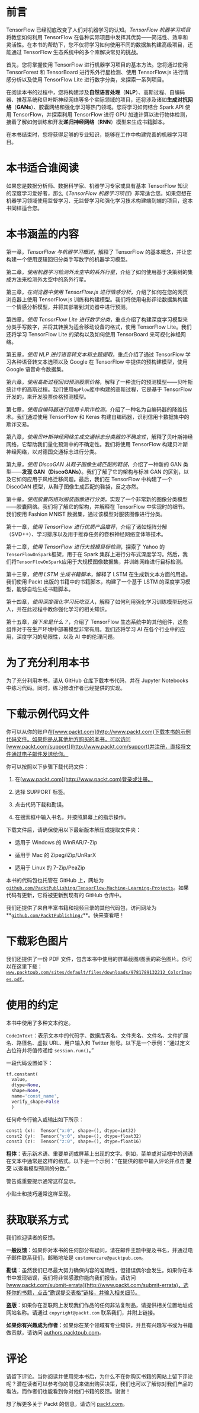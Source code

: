 # 前言

TensorFlow 已经彻底改变了人们对机器学习的认知。*TensorFlow 机器学习项目*将教您如何利用 TensorFlow 在各种实际项目中发挥其优势——简洁性、效率和灵活性。在本书的帮助下，您不仅将学习如何使用不同的数据集构建高级项目，还能通过 TensorFlow 生态系统中的多个库解决常见的挑战。

首先，您将掌握使用 TensorFlow 进行机器学习项目的基本方法。您将通过使用 TensorForest 和 TensorBoard 进行系外行星检测、使用 TensorFlow.js 进行情感分析以及使用 TensorFlow Lite 进行数字分类，来探索一系列项目。

在阅读本书的过程中，您将构建涉及**自然语言处理**（**NLP**）、高斯过程、自编码器、推荐系统和贝叶斯神经网络等多个实际领域的项目，还将涉及诸如**生成对抗网络**（**GANs**）、胶囊网络和强化学习等热门领域。您将学习如何结合 Spark API 使用 TensorFlow，并探索利用 TensorFlow 进行 GPU 加速计算以进行物体检测，接着了解如何训练和开发**递归神经网络**（**RNN**）模型来生成书籍脚本。

在本书结束时，您将获得足够的专业知识，能够在工作中构建完善的机器学习项目。

# 本书适合谁阅读

如果您是数据分析师、数据科学家、机器学习专家或具有基本 TensorFlow 知识的深度学习爱好者，那么《*TensorFlow 机器学习项目*》非常适合您。如果您想在机器学习领域使用监督学习、无监督学习和强化学习技术构建端到端的项目，这本书同样适合您。

# 本书涵盖的内容

第一章，*TensorFlow 与机器学习概述*，解释了 TensorFlow 的基本概念，并让您构建一个使用逻辑回归分类手写数字的机器学习模型。

第二章，*使用机器学习检测外太空中的系外行星*，介绍了如何使用基于决策树的集成方法来检测外太空中的系外行星。

第三章，*在浏览器中使用 TensorFlow.js 进行情感分析*，介绍了如何在您的网页浏览器上使用 TensorFlow.js 训练和构建模型。我们将使用电影评论数据集构建一个情感分析模型，并将其部署到浏览器中进行预测。

第四章，*使用 TensorFlow Lite 进行数字分类*，重点介绍了构建深度学习模型来分类手写数字，并将其转换为适合移动设备的格式，使用 TensorFlow Lite。我们还将学习 TensorFlow Lite 的架构以及如何使用 TensorBoard 来可视化神经网络。

第五章，*使用 NLP 进行语音转文本和主题提取*，重点介绍了通过 TensorFlow 学习各种语音转文本选项以及 Google 在 TensorFlow 中提供的预构建模型，使用 Google 语音命令数据集。

第六章，*使用高斯过程回归预测股票价格*，解释了一种流行的预测模型——贝叶斯统计中的高斯过程。我们使用`GpFlow`库中构建的高斯过程，它是基于 TensorFlow 开发的，来开发股票价格预测模型。

第七章，*使用自编码器进行信用卡欺诈检测*，介绍了一种名为自编码器的降维技术。我们通过使用 TensorFlow 和 Keras 构建自编码器，识别信用卡数据集中的欺诈交易。

第八章，*使用贝叶斯神经网络生成交通标志分类器的不确定性*，解释了贝叶斯神经网络，它帮助我们量化预测中的不确定性。我们将使用 TensorFlow 构建贝叶斯神经网络，以对德国交通标志进行分类。

第九章，*使用 DiscoGAN 从鞋子图像生成匹配的鞋袋*，介绍了一种新的 GAN 类型——**发现 GAN（DiscoGANs）**。我们了解了它的架构与标准 GAN 的区别，以及它如何应用于风格迁移问题。最后，我们在 TensorFlow 中构建了一个 DiscoGAN 模型，从鞋子图像生成匹配的鞋袋，反之亦然。

第十章，*使用胶囊网络对服装图像进行分类*，实现了一个非常新的图像分类模型——胶囊网络。我们将了解它的架构，并解释在 TensorFlow 中实现时的细节。我们使用 Fashion MNIST 数据集，通过该模型对服装图像进行分类。

第十一章，*使用 TensorFlow 进行优质产品推荐*，介绍了诸如矩阵分解（SVD++）、学习排序以及用于推荐任务的卷积神经网络变体等技术。

第十二章，*使用 TensorFlow 进行大规模目标检测*，探索了 Yahoo 的`TensorFlowOnSpark`框架，用于在 Spark 集群上进行分布式深度学习。然后，我们将`TensorFlowOnSpark`应用于大规模图像数据集，并训练网络进行目标检测。

第十三章，*使用 LSTM 生成书籍脚本*，解释了 LSTM 在生成新文本方面的用途。我们使用 Packt 出版的书籍中的书籍脚本，构建了一个基于 LSTM 的深度学习模型，能够自动生成书籍脚本。

第十四章，*使用深度强化学习玩吃豆人*，解释了如何利用强化学习训练模型玩吃豆人，并在此过程中教你强化学习的相关知识。

第十五章，*接下来是什么？*，介绍了 TensorFlow 生态系统中的其他组件，这些组件对于在生产环境中部署模型非常有用。我们还将学习 AI 在各个行业中的应用，深度学习的局限性，以及 AI 中的伦理问题。

# 为了充分利用本书

为了充分利用本书，请从 GitHub 仓库下载本书代码，并在 Jupyter Notebooks 中练习代码。同时，练习修改作者已经提供的实现。

# 下载示例代码文件

你可以从你的账户在[www.packt.com](http://www.packt.com)下载本书的示例代码文件。如果你是从其他地方购买的本书，可以访问[www.packt.com/support](http://www.packt.com/support)并注册，直接将文件通过电子邮件发送给你。

你可以按照以下步骤下载代码文件：

1.  在[www.packt.com](http://www.packt.com)登录或注册。

1.  选择 SUPPORT 标签。

1.  点击代码下载和勘误。

1.  在搜索框中输入书名，并按照屏幕上的指示操作。

下载文件后，请确保使用以下最新版本解压或提取文件夹：

+   适用于 Windows 的 WinRAR/7-Zip

+   适用于 Mac 的 Zipeg/iZip/UnRarX

+   适用于 Linux 的 7-Zip/PeaZip

本书的代码包也托管在 GitHub 上，网址为[`github.com/PacktPublishing/TensorFlow-Machine-Learning-Projects`](https://github.com/PacktPublishing/TensorFlow-Machine-Learning-Projects)。如果代码有更新，它将被更新到现有的 GitHub 仓库中。

我们还提供了来自丰富书籍和视频目录的其他代码包，访问网址为**[`github.com/PacktPublishing/`](https://github.com/PacktPublishing/)**。快来查看吧！

# 下载彩色图片

我们还提供了一份 PDF 文件，包含本书中使用的屏幕截图/图表的彩色图片。你可以在这里下载：[`www.packtpub.com/sites/default/files/downloads/9781789132212_ColorImages.pdf`](https://www.packtpub.com/sites/default/files/downloads/9781789132212_ColorImages.pdf)。

# 使用的约定

本书中使用了多种文本约定。

`CodeInText`：表示文本中的代码字、数据库表名、文件夹名、文件名、文件扩展名、路径名、虚拟 URL、用户输入和 Twitter 账号。以下是一个示例：“通过定义占位符并将值传递给 `session.run()`。”

一段代码设置如下：

```py
tf.constant(
  value,
  dtype=None,
  shape=None,
  name='const_name',
  verify_shape=False
  )
```

任何命令行输入或输出如下所示：

```py
const1 (x):  Tensor("x:0", shape=(), dtype=int32)
const2 (y):  Tensor("y:0", shape=(), dtype=float32)
const3 (z):  Tensor("z:0", shape=(), dtype=float16)
```

**粗体**：表示新术语、重要单词或屏幕上出现的文字。例如，菜单或对话框中的词语在文本中通常是这样的格式。以下是一个示例：“在提供的框中输入评论并点击 **提交** 以查看模型预测的分数。”

警告或重要提示通常这样显示。

小贴士和技巧通常这样呈现。

# 获取联系方式

我们欢迎读者的反馈。

**一般反馈**：如果你对本书的任何部分有疑问，请在邮件主题中提及书名，并通过电子邮件联系我们，邮箱地址是 `customercare@packtpub.com`。

**勘误**：虽然我们已尽最大努力确保内容的准确性，但错误偶尔会发生。如果你在本书中发现错误，我们将非常感激你能向我们报告。请访问 [www.packt.com/submit-errata](http://www.packt.com/submit-errata)，选择你的书籍，点击“勘误提交表格”链接，并输入相关细节。

**盗版**：如果你在互联网上发现我们作品的任何非法复制品，请提供相关位置地址或网站名称。请通过 `copyright@packt.com` 联系我们，并附上链接。

**如果你有兴趣成为作者**：如果你在某个领域有专业知识，并且有兴趣写书或为书籍做贡献，请访问 [authors.packtpub.com](http://authors.packtpub.com/)。

# 评论

请留下评论。当你阅读并使用完本书后，为什么不在你购买书籍的网站上留下评论呢？潜在读者可以参考你的意见来做出购买决策，我们也可以了解你对我们产品的看法，而作者们也能看到你对他们书籍的反馈。谢谢！

想了解更多关于 Packt 的信息，请访问 [packt.com](http://www.packt.com/)。
